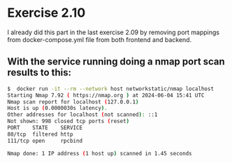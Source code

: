 # Exercise 2.10

I already did this part in the last exercise 2.09 by removing port mappings from docker-compose.yml file from both frontend and backend.

## With the service running doing a nmap port scan results to this:
```sh
$  docker run -it --rm --network host networkstatic/nmap localhost
Starting Nmap 7.92 ( https://nmap.org ) at 2024-06-04 15:41 UTC
Nmap scan report for localhost (127.0.0.1)
Host is up (0.0000030s latency).
Other addresses for localhost (not scanned): ::1
Not shown: 998 closed tcp ports (reset)
PORT    STATE    SERVICE
80/tcp  filtered http
111/tcp open     rpcbind

Nmap done: 1 IP address (1 host up) scanned in 1.45 seconds
```
